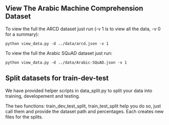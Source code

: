 ## View The Arabic Machine Comprehension Dataset

To view the full the ARCD dataset just run (-v 1 is to view all the data, -v 0 for a summary):

```shell
python view_data.py -d ../data/arcd.json -v 1
```

To view the full the Arabic SQuAD dataset just run:

```shell
python view_data.py -d ../data/Arabic-SQuAD.json -v 1
```

## Split datasets for train-dev-test

We have provided helper scripts in data_split.py to split your data into training, developement and testing.

The two functions: train_dev_test_split, train_test_split help you do so, just call them and provide the dataset path and percentages. Each creates new files for the splits.

